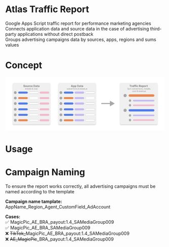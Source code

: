 # Atlas Traffic Report
Google Apps Script traffic report for performance marketing agencies<br>
Connects application data and source data in the case of advertising third-party applications without direct postback<br>
Groups advertising campaigns data by sources, apps, regions and sums values<br>

# Concept
<img src="./readme-slides/concept.png"> 

# Usage


# Campaign Naming
To ensure the report works correctly, all advertising campaigns must be named according to the template

<b>Campaign name tamplate:</b>
AppName_Region_Agent_CustomField_AdAccount

<b>Cases:</b>
<br>
✅ MagicPic_AE_BRA_payout:1.4_SAMediaGroup009 <br>
✅ MagicPic_AE_BRA_SAMediaGroup009 <br>
❌ <strike>TikTok_</strike>MagicPic_AE_BRA_payout:1.4_SAMediaGroup009 <br>
❌ <strike>AE_MagicPic</strike>_BRA_payout:1.4_SAMediaGroup009 <br>

